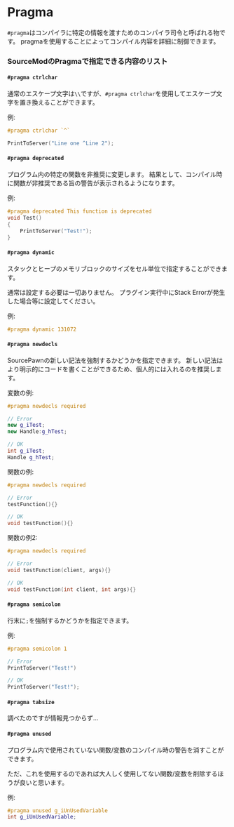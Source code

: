 # Pragma

`#pragma`はコンパイラに特定の情報を渡すためのコンパイラ司令と呼ばれる物です。
pragmaを使用することによってコンパイル内容を詳細に制御できます。

### SourceModのPragmaで指定できる内容のリスト

#### `#pragma ctrlchar`
通常のエスケープ文字は`\\`ですが、`#pragma ctrlchar`を使用してエスケープ文字を置き換えることができます。

例:
```C++
#pragma ctrlchar `^`

PrintToServer("Line one ^Line 2");
```

#### `#pragma deprecated`
プログラム内の特定の関数を非推奨に変更します。
結果として、コンパイル時に関数が非推奨である旨の警告が表示されるようになります。

例:
```C++
#pragma deprecated This function is deprecated
void Test()
{
    PrintToServer("Test!");
}
```

#### `#pragma dynamic`
スタックとヒープのメモリブロックのサイズをセル単位で指定することができます。

通常は設定する必要は一切ありません。 プラグイン実行中にStack Errorが発生した場合等に設定してください。

例:
```C++
#pragma dynamic 131072
```

#### `#pragma newdecls`
SourcePawnの新しい記法を強制するかどうかを指定できます。
新しい記法はより明示的にコードを書くことができるため、個人的には入れるのを推奨します。

変数の例:
```C++
#pragma newdecls required

// Error
new g_iTest;
new Handle:g_hTest;

// OK
int g_iTest;
Handle g_hTest;
```

関数の例:
```C++
#pragma newdecls required

// Error
testFunction(){}

// OK
void testFunction(){}

```

関数の例2:
```C++
#pragma newdecls required

// Error
void testFunction(client, args){}

// OK
void testFunction(int client, int args){}
```


#### `#pragma semicolon`
行末に`;`を強制するかどうかを指定できます。

例:
```C++
#pragma semicolon 1

// Error
PrintToServer("Test!")

// OK
PrintToServer("Test!");
```

#### `#pragma tabsize`
調べたのですが情報見つからず...

#### `#pragma unused`
プログラム内で使用されていない関数/変数のコンパイル時の警告を消すことができます。

ただ、これを使用するのであれば大人しく使用してない関数/変数を削除するほうが良いと思います。

例:
```C++
#pragma unused g_iUnUsedVariable
int g_iUnUsedVariable;
```
